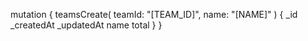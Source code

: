 mutation {
    teamsCreate(
        teamId: "[TEAM_ID]",
        name: "[NAME]"
    ) {
        _id
        _createdAt
        _updatedAt
        name
        total
    }
}
